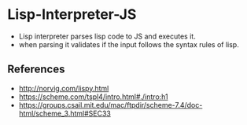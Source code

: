 # Lisp-Interpreter-JS

* Lisp interpreter parses lisp code to JS and executes it.
* when parsing it validates if the input follows the syntax rules of lisp. 

## References
* http://norvig.com/lispy.html
* https://scheme.com/tspl4/intro.html#./intro:h1
* https://groups.csail.mit.edu/mac/ftpdir/scheme-7.4/doc-html/scheme_3.html#SEC33